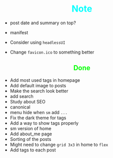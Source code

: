 # <div style="text-align:center; color:cyan"> Note </div>

* post date and summary on top?

* manifest

* Consider using `headlessUI`

* Change `favicon.ico` to something better

## <div style="text-align:center; color:lime"> Done </div>

* Add most used tags in homepage
* Add default image to posts
* Make the search look better
* add search
* Study about SEO
* canonical
* menu hide when `sm` add `...`
* Fix the dark theme for tags
* Add a way to show tags properly
* sm version of home
* Add about_me page
* Sorting of the posts
* Might need to change `grid 3x3` in home to `flex`
* Add tags to each post
